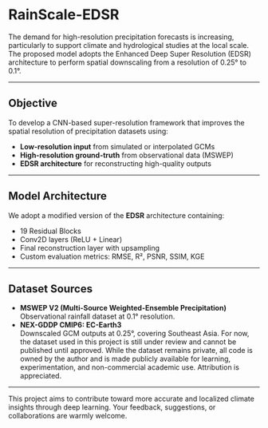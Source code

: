 # RainScale-EDSR
The demand for high-resolution precipitation forecasts is increasing, particularly to support climate and hydrological studies at the local scale. The proposed model adopts the Enhanced Deep Super Resolution (EDSR) architecture to perform spatial downscaling from a resolution of 0.25° to 0.1°.

---

## Objective
To develop a CNN-based super-resolution framework that improves the spatial resolution of precipitation datasets using:
- **Low-resolution input** from simulated or interpolated GCMs  
- **High-resolution ground-truth** from observational data (MSWEP)  
- **EDSR architecture** for reconstructing high-quality outputs

---

## Model Architecture
We adopt a modified version of the **EDSR** architecture containing:
- 19 Residual Blocks
- Conv2D layers (ReLU + Linear)
- Final reconstruction layer with upsampling
- Custom evaluation metrics: RMSE, R², PSNR, SSIM, KGE

---

## Dataset Sources
- **MSWEP V2 (Multi-Source Weighted-Ensemble Precipitation)**  
  Observational rainfall dataset at 0.1° resolution.
- **NEX-GDDP CMIP6: EC-Earth3**  
  Downscaled GCM outputs at 0.25°, covering Southeast Asia.
For now, the dataset used in this project is still under review and cannot be published until approved. While the dataset remains private, all code is owned by the author and is made publicly available for learning, experimentation, and non-commercial academic use. Attribution is appreciated.

---

This project aims to contribute toward more accurate and localized climate insights through deep learning. Your feedback, suggestions, or collaborations are warmly welcome.

